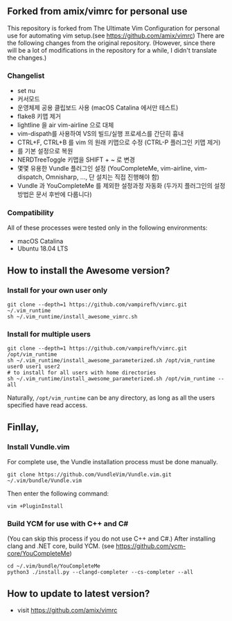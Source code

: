 ## Forked from amix/vimrc for personal use

This repository is forked from The Ultimate Vim Configuration for personal use for automating vim setup.(see https://github.com/amix/vimrc)
There are the following changes from the original repository.
(However, since there will be a lot of modifications in the repository for a while, I didn't translate the changes.)

### Changelist

- set nu
- 커서모드
- 운영체제 공용 클립보드 사용 (macOS Catalina 에서만 테스트)
- flake8 키맵<F5> 제거
- lightline 을 air vim-airline 으로 대체
- vim-dispath를 사용하여 VS의 빌드/실행 프로세스를 간단히 흉내
- CTRL+F, CTRL+B 를 vim 의 원래 키맵으로 수정 (CTRL-P 플러그인 키맵 제거)
- <leader>를 기본 설정으로 복원
- NERDTreeToggle 키맵을 SHIFT + ~ 로 변경
- 몇몇 유용한 Vundle 플러그인 설정 (YouCompleteMe, vim-airline, vim-dispatch, Omnisharp, ..., 단 설치는 직접 진행해야 함)
- Vundle 과 YouCompleteMe 를 제외한 설정과정 자동화 (두가지 플러그인의 설정방법은 문서 후반에 다룹니다)

### Compatibility

All of these processes were tested only in the following environments:

- macOS Catalina
- Ubuntu 18.04 LTS

## How to install the Awesome version?
### Install for your own user only

	git clone --depth=1 https://github.com/vampirefh/vimrc.git ~/.vim_runtime
	sh ~/.vim_runtime/install_awesome_vimrc.sh
	
### Install for multiple users

	git clone --depth=1 https://github.com/vampirefh/vimrc.git /opt/vim_runtime
	sh ~/.vim_runtime/install_awesome_parameterized.sh /opt/vim_runtime user0 user1 user2
	# to install for all users with home directories
	sh ~/.vim_runtime/install_awesome_parameterized.sh /opt/vim_runtime --all
	
Naturally, `/opt/vim_runtime` can be any directory, as long as all the users specified have read access.

## Finllay,
### Install Vundle.vim

For complete use, the Vundle installation process must be done manually.

    git clone https://github.com/VundleVim/Vundle.vim.git ~/.vim/bundle/Vundle.vim

Then enter the following command:

    vim +PluginInstall

### Build YCM for use with C++ and C#

(You can skip this process if you do not use C++ and C#.)
After installing clang and .NET core, build YCM. (see https://github.com/ycm-core/YouCompleteMe)

    cd ~/.vim/bundle/YouCompleteMe
    python3 ./install.py --clangd-completer --cs-completer --all

## How to update to latest version?
* visit https://github.com/amix/vimrc
